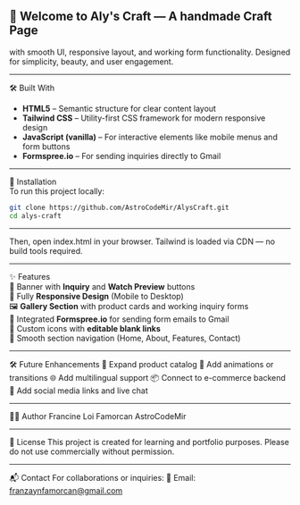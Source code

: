 🌸 Welcome to Aly's Craft — A handmade Craft Page
---

with smooth UI, responsive layout, and working form functionality. Designed for simplicity, beauty, and user engagement.


---
🛠️ Built With  
- **HTML5** – Semantic structure for clear content layout  
- **Tailwind CSS** – Utility-first CSS framework for modern responsive design  
- **JavaScript (vanilla)** – For interactive elements like mobile menus and form buttons  
- **Formspree.io** – For sending inquiries directly to Gmail

---

🔧 Installation  
To run this project locally:

```bash
git clone https://github.com/AstroCodeMir/AlysCraft.git
cd alys-craft
```
---

Then, open index.html in your browser.
Tailwind is loaded via CDN — no build tools required.

---

✨ Features  
🌟 Banner with **Inquiry** and **Watch Preview** buttons  
📱 Fully **Responsive Design** (Mobile to Desktop)  
🖼️ **Gallery Section** with product cards and working inquiry forms  
📩 Integrated **Formspree.io** for sending form emails to Gmail  
🔗 Custom icons with **editable blank links**  
🧭 Smooth section navigation (Home, About, Features, Contact)

---

🛠️ Future Enhancements
🛒 Expand product catalog
🎨 Add animations or transitions
🌐 Add multilingual support
📦 Connect to e-commerce backend
💬 Add social media links and live chat

---

👩‍💻 Author
Francine Loi Famorcan
AstroCodeMir

---

📝 License
This project is created for learning and portfolio purposes. Please do not use commercially without permission.

---

📬 Contact
For collaborations or inquiries:
📧 Email: franzaynfamorcan@gmail.com


